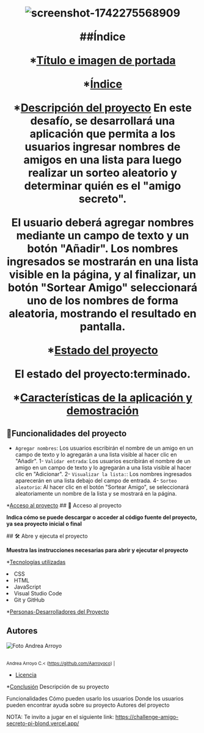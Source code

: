 <h1 align="center" Challenge Amigo Secreto</h1>


![screenshot-1742275568909](https://github.com/user-attachments/assets/9736a69e-a378-49fe-b0e6-204ff074ce3f)

##Índice

*[Título e imagen de portada](#Título-e-imagen-de-portada)

*[Índice](#índice)

*[Descripción del proyecto](#descripción-del-proyecto)
En este desafío, se desarrollará una aplicación que permita a los usuarios ingresar nombres de amigos en una lista para luego realizar un sorteo aleatorio y determinar quién es el "amigo secreto".

El usuario deberá agregar nombres mediante un campo de texto y un botón "Añadir". Los nombres ingresados se mostrarán en una lista visible en la página, y al finalizar, un botón "Sortear Amigo" seleccionará uno de los nombres de forma aleatoria, mostrando el resultado en pantalla.

*[Estado del proyecto](#Estado-del-proyecto)

El estado del proyecto:terminado.

*[Características de la aplicación y demostración](#Características-de-la-aplicación-y-demostración)

## :hammer:Funcionalidades del proyecto

- `Agregar nombres`: Los usuarios escribirán el nombre de un amigo en un campo de texto y lo agregarán a una lista visible al hacer clic en "Añadir". 1- `Validar entrada`: Los usuarios escribirán el nombre de un amigo en un campo de texto y lo agregarán a una lista visible al hacer clic en "Adicionar". 2-  `Visualizar la lista:`: Los nombres ingresados aparecerán en una lista debajo del campo de entrada. 4- `Sorteo aleatorio`: Al hacer clic en el botón "Sortear Amigo", se seleccionará aleatoriamente un nombre de la lista y se mostrará en la página.

*[Acceso al proyecto](#acceso-proyecto)
\## 📁 Acceso al proyecto

**Indica cómo se puede descargar o acceder al código fuente del proyecto, ya sea proyecto inicial o final**

\## 🛠️ Abre y ejecuta el proyecto

**Muestra las instrucciones necesarias para abrir y ejecutar el proyecto**

*[Tecnologías utilizadas](#tecnologías-utilizadas)
<li>CSS</li> 
<li>HTML</li> 
<li>JavaScript</li> 
<li>Visual Studio Code</li> 
<li>Git y GitHub</li> 

*[Personas-Desarrolladores del Proyecto](#personas-desarrolladores)
## Autores
![Foto Andrea Arroyo](https://github.com/user-attachments/assets/165ddc2c-682e-48f2-bbf6-a8d09fe21b1d)

<br><sub>Andrea Arroyo C.<
(https://github.com/Aarroyoco) | 

* [Licencia](#licencia)

*[Conclusión](#conclusión)
Descripción de su proyecto


Funcionalidades
Cómo pueden usarlo los usuarios
Donde los usuarios pueden encontrar ayuda sobre su proyecto
Autores del proyecto

NOTA: Te invito a jugar en el siguiente link:
https://challenge-amigo-secreto-pi-blond.vercel.app/
